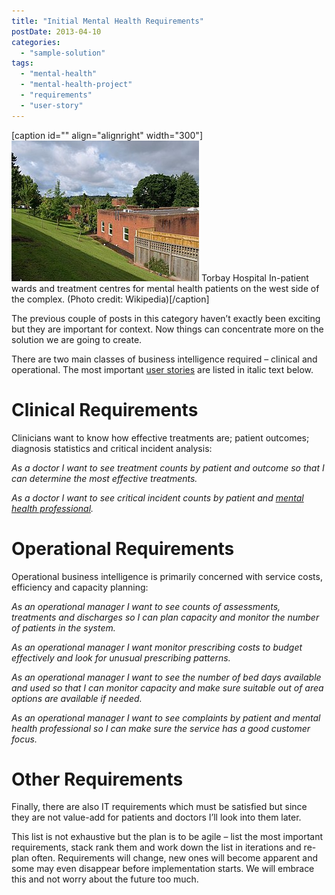 ```yaml
---
title: "Initial Mental Health Requirements"
postDate: 2013-04-10
categories: 
  - "sample-solution"
tags: 
  - "mental-health"
  - "mental-health-project"
  - "requirements"
  - "user-story"
---
```


\[caption id="" align="alignright" width="300"\][![Torbay Hospital In-patient wards and ...](images/300px-Torbay_Hospital_-_geograph.org.uk_-_1416979.jpg "Torbay Hospital In-patient wards and ...")](http://commons.wikipedia.org/wiki/File:Torbay_Hospital_-_geograph.org.uk_-_1416979.jpg) Torbay Hospital In-patient wards and treatment centres for mental health patients on the west side of the complex. (Photo credit: Wikipedia)\[/caption\]

The previous couple of posts in this category haven’t exactly been exciting but they are important for context. Now things can concentrate more on the solution we are going to create.

There are two main classes of business intelligence required – clinical and operational. The most important [user stories](http://en.wikipedia.org/wiki/User_story "User story") are listed in italic text below.

# Clinical Requirements

Clinicians want to know how effective treatments are; patient outcomes; diagnosis statistics and critical incident analysis:

_As a doctor I want to see treatment counts by patient and outcome so that I can determine the most effective treatments._

_As a doctor I want to see critical incident counts by patient and [mental health professional](http://en.wikipedia.org/wiki/Mental_health_professional "Mental health professional")._

# Operational Requirements

Operational business intelligence is primarily concerned with service costs, efficiency and capacity planning:

_As an operational manager I want to see counts of assessments, treatments and discharges so I can plan capacity and monitor the number of patients in the system._

_As an operational manager I want monitor prescribing costs to budget effectively and look for unusual prescribing patterns._

_As an operational manager I want to see the number of bed days available and used so that I can monitor capacity and make sure suitable out of area options are available if needed._

_As an operational manager I want to see complaints by patient and mental health professional so I can make sure the service has a good customer focus._

# Other Requirements

Finally, there are also IT requirements which must be satisfied but since they are not value-add for patients and doctors I’ll look into them later.

This list is not exhaustive but the plan is to be agile – list the most important requirements, stack rank them and work down the list in iterations and re-plan often. Requirements will change, new ones will become apparent and some may even disappear before implementation starts. We will embrace this and not worry about the future too much.
